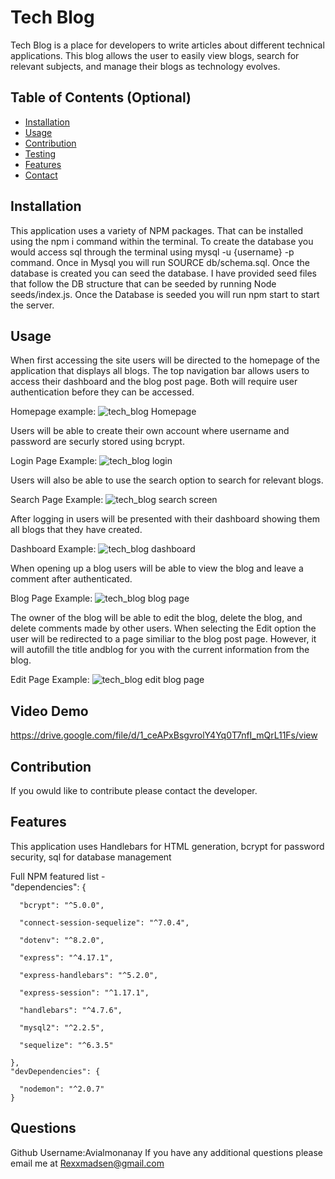 # Tech Blog        
Tech Blog is a place for developers to write articles about different technical applications. This blog allows the user to easily view blogs, search for relevant subjects, and manage their blogs as technology evolves.


## Table of Contents (Optional)

- [Installation](#installation)
- [Usage](#usage)
- [Contribution](#contribution)
- [Testing](#testing)
- [Features](#features)
- [Contact](#questions)



## Installation
This application uses a variety of NPM packages. That can be installed using the npm i command within the terminal. To create the database you would access sql through the terminal using mysql -u {username} -p command. Once in Mysql you will run SOURCE db/schema.sql. Once the database is created you can seed the database. I have provided seed files that follow the DB structure that can be seeded by running Node seeds/index.js. Once the Database is seeded you will run npm start to start the server.

## Usage
When first accessing the site users will be directed to the homepage of the application that displays all blogs. The top navigation bar allows users to access their dashboard and the blog post page. Both will require user authentication before they can be accessed. 

Homepage example: 
![tech_blog Homepage](https://user-images.githubusercontent.com/108016215/201960421-584d7ace-f8bf-4e9f-b190-d74b1b87bce7.PNG)


Users will be able to create their own account where username and password are securly stored using bcrypt.
 
Login Page Example: 
![tech_blog login](https://user-images.githubusercontent.com/108016215/201960557-4489e60c-fb49-482f-99b4-f9287837a1a8.PNG)

Users will also be able to use the search option to search for relevant blogs.

Search Page Example:
 ![tech_blog search screen](https://user-images.githubusercontent.com/108016215/201960665-7d430a64-3178-4642-b689-78b1860d4545.PNG)

After logging in users will be presented with their dashboard showing them all blogs that they have created.

Dashboard Example: 
![tech_blog dashboard](https://user-images.githubusercontent.com/108016215/201961113-7e1dbaef-c1de-4d65-8161-ea1129a06644.PNG)

 When opening up a blog users will be able to view the blog and leave a comment after authenticated.
 
Blog Page Example: 
![tech_blog blog page](https://user-images.githubusercontent.com/108016215/201960777-09d01f22-17ec-445d-a7fc-e730832177f4.PNG)

The owner of the blog will be able to edit the blog, delete the blog, and delete comments made by other users. When selecting the Edit option the user will be redirected to a page similiar to the blog post page. However, it will autofill the title andblog for you with the current information from the blog.

Edit Page Example: 
![tech_blog edit blog page](https://user-images.githubusercontent.com/108016215/201960920-0bc091cc-7bcb-41e6-aac1-106f96ab0ed6.png)

## Video Demo
https://drive.google.com/file/d/1_ceAPxBsgvrolY4Yq0T7nfI_mQrL11Fs/view


## Contribution
If you owuld like to contribute please contact the developer.


## Features
This application uses Handlebars for HTML generation, bcrypt for password security, sql for database management 

Full NPM featured list -   
 "dependencies": {
 
      "bcrypt": "^5.0.0",
      
      "connect-session-sequelize": "^7.0.4",
      
      "dotenv": "^8.2.0",
      
      "express": "^4.17.1",
      
      "express-handlebars": "^5.2.0",
      
      "express-session": "^1.17.1",
      
      "handlebars": "^4.7.6",
      
      "mysql2": "^2.2.5",
      
      "sequelize": "^6.3.5"
      
    },
    "devDependencies": {
    
      "nodemon": "^2.0.7"
    }

## Questions
Github Username:Avialmonanay
If you have any additional questions please email me at Rexxmadsen@gmail.com


